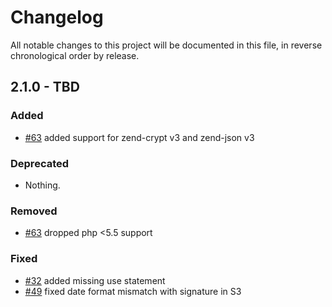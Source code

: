 # Changelog

All notable changes to this project will be documented in this file, in reverse chronological order by release.

## 2.1.0 - TBD

### Added

- [#63](https://github.com/zendframework/ZendService_Amazon/pull/63) added
  support for zend-crypt v3 and zend-json v3

### Deprecated

- Nothing.

### Removed

- [#63](https://github.com/zendframework/ZendService_Amazon/pull/63) dropped
  php <5.5 support

### Fixed

- [#32](https://github.com/zendframework/ZendService_Amazon/pull/48) added
  missing use statement
- [#49](https://github.com/zendframework/ZendService_Amazon/pull/49) fixed date
  format mismatch with signature in S3

